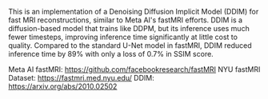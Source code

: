 This is an implementation of a Denoising Diffusion Implicit Model (DDIM) for fast MRI reconstructions, similar to Meta AI's fastMRI efforts. DDIM is a diffusion-based model that trains like DDPM, but its inference uses much fewer timesteps, improving inference time significantly at little cost to quality. Compared to the standard U-Net model in fastMRI, DDIM reduced inference time by 89% with only a loss of 0.7% in SSIM score.

Meta AI fastMRI: https://github.com/facebookresearch/fastMRI
NYU fastMRI Dataset: https://fastmri.med.nyu.edu/
DDIM: https://arxiv.org/abs/2010.02502
